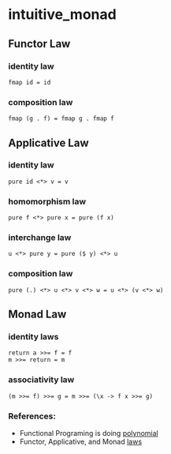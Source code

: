 # intuitive_monad
## Functor Law
### identity law
```
fmap id = id
```
### composition law
```
fmap (g . f) = fmap g . fmap f
```
## Applicative Law
### identity law
```
pure id <*> v = v
```
### homomorphism law
```
pure f <*> pure x = pure (f x)
```
### interchange law
```
u <*> pure y = pure ($ y) <*> u
```
### composition law
```
pure (.) <*> u <*> v <*> w = u <*> (v <*> w)
```
## Monad Law
### identity laws
```
return a >>= f = f
m >>= return = m
```
### associativity law
```
(m >>= f) >>= g = m >>= (\x -> f x >>= g)
```

### References:
- Functional Programing is doing [polynomial](https://intuitive-functional-programming.blogspot.com/2017/09/why-is-functional-programming-intuitive_7.html)
- Functor, Applicative, and Monad [laws](https://mmhaskell.com/monads/laws)

